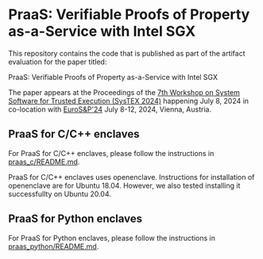 # PraaS: Verifiable Proofs of Property as-a-Service with Intel SGX

This repository contains the code that is published as part of the artifact evaluation
for the paper titled:

PraaS: Verifiable Proofs of Property as-a-Service with Intel SGX

The paper appears at the Proceedings of the [7th Workshop on System Software for Trusted Execution (SysTEX 2024)](https://systex24.github.io) happening July 8, 2024 in co-location with [EuroS&P'24](https://eurosp2024.ieee-security.org/) July 8-12, 2024, Vienna, Austria.

## PraaS for C/C++ enclaves
For PraaS for C/C++ enclaves, please follow the instructions in [praas_c/README.md](/praas_c/README.md).

PraaS for C/C++ enclaves uses openenclave.
Instructions for installation of openenclave are for Ubuntu 18.04.
However, we also tested installing it successfullty on Ubuntu 20.04.

## PraaS for Python enclaves
For PraaS for Python enclaves, please follow the instructions in [praas_python/README.md](/praas_python/README.md).
